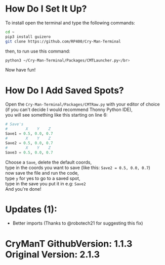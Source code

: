# How Do I Set It Up?</br>
To install open the terminal and type the following commands:
```bash
cd ~
pip3 install guizero
git clone https://github.com/RP400/Cry-Man-Terminal
```
then, to run use this command:
```bash
python3 ~/Cry-Man-Terminal/Packages/CMTLauncher.py</br>
```
Now have fun!

# How Do I Add Saved Spots?
Open the `Cry-Man-Terminal/Packages/CMTRaw.py` with your editor of choice (if you can't decide I would recommend Thonny Python IDE),</br>
you will see something like this starting on line 6:</br>
```py
# Save's
#        X    Y    Z 
Save1 = 0.5, 0.0, 0.7
#        X    Y    Z 
Save2 = 0.5, 0.0, 0.7
#        X    Y    Z 
Save3 = 0.5, 0.0, 0.7
```
Choose a `Save`,
delete the default coords,</br>
type in the coords you want to save (like this: `Save2 = 0.5, 0.0, 0.7`)</br>
now save the file and run the code,</br>
type `y` for yes to go to a saved spot,</br>
type in the save you put it in e.g: `Save2`</br>
And you're done!


# Updates (1):</br>
- Better imports (Thanks to @robotech21 for suggesting this fix)</br>

# CryManT GithubVersion: 1.1.3 Original Version: 2.1.3
